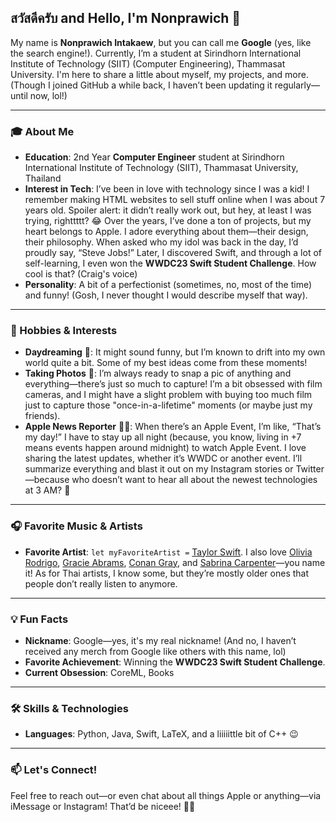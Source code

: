 ## สวัสดีครับ and Hello, I'm Nonprawich 🌟

My name is **Nonprawich Intakaew**, but you can call me **Google** (yes, like the search engine!). Currently, I’m a student at Sirindhorn International Institute of Technology (SIIT) (Computer Engineering), Thammasat University. I'm here to share a little about myself, my projects, and more. (Though I joined GitHub a while back, I haven’t been updating it regularly—until now, lol!)

---

### 🎓 About Me

- **Education**: 2nd Year **Computer Engineer** student at Sirindhorn International Institute of Technology (SIIT), Thammasat University, Thailand
- **Interest in Tech**: I’ve been in love with technology since I was a kid! I remember making HTML websites to sell stuff online when I was about 7 years old. Spoiler alert: it didn’t really work out, but hey, at least I was trying, righttttt? 😂 Over the years, I’ve done a ton of projects, but my heart belongs to Apple. I adore everything about them—their design, their philosophy. When asked who my idol was back in the day, I’d proudly say, “Steve Jobs!” Later, I discovered Swift, and through a lot of self-learning, I even won the **WWDC23 Swift Student Challenge**. How cool is that? (Craig's voice)
- **Personality**: A bit of a perfectionist (sometimes, no, most of the time) and funny! (Gosh, I never thought I would describe myself that way).

---

### 🎨 Hobbies & Interests

- **Daydreaming** 🌌: It might sound funny, but I’m known to drift into my own world quite a bit. Some of my best ideas come from these moments!
- **Taking Photos** 📸: I’m always ready to snap a pic of anything and everything—there’s just so much to capture! I’m a bit obsessed with film cameras, and I might have a slight problem with buying too much film just to capture those "once-in-a-lifetime" moments (or maybe just my friends).
- **Apple News Reporter** 🍏📰: When there’s an Apple Event, I’m like, “That’s my day!” I have to stay up all night (because, you know, living in +7 means events happen around midnight) to watch Apple Event. I love sharing the latest updates, whether it’s WWDC or another event. I’ll summarize everything and blast it out on my Instagram stories or Twitter—because who doesn’t want to hear all about the newest technologies at 3 AM? 🤣

---

### 🎧 Favorite Music & Artists

- **Favorite Artist**: `let myFavoriteArtist =` [Taylor Swift](https://music.apple.com/th/artist/taylor-swift/159260351). I also love [Olivia Rodrigo](https://music.apple.com/th/artist/olivia-rodrigo/979458609), [Gracie Abrams](https://music.apple.com/th/artist/gracie-abrams/1450554836), [Conan Gray](https://music.apple.com/th/artist/conan-gray/1168567308), and [Sabrina Carpenter](https://music.apple.com/th/artist/sabrina-carpenter/390647681)—you name it! As for Thai artists, I know some, but they’re mostly older ones that people don’t really listen to anymore.

---

### 💡 Fun Facts

- **Nickname**: Google—yes, it's my real nickname! (And no, I haven’t received any merch from Google like others with this name, lol)
- **Favorite Achievement**: Winning the **WWDC23 Swift Student Challenge**.
- **Current Obsession**: CoreML, Books

---

### 🛠️ Skills & Technologies

- **Languages**: Python, Java, Swift, LaTeX, and a liiiiittle bit of C++ 😉

---

### 📫 Let's Connect!

Feel free to reach out—or even chat about all things Apple or anything—via iMessage or Instagram! That’d be niceee! 🍏📱
